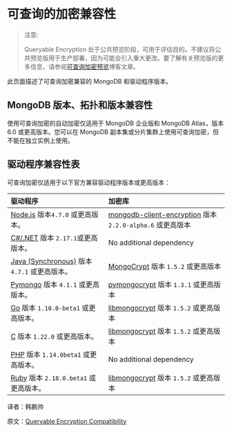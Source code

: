 # 可查询的加密兼容性

> 注意:
>
> Queryable Encryption 处于公共预览阶段，可用于评估目的。不建议将公共预览版用于生产部署，因为可能会引入重大更改。要了解有关预览版的更多信息，请参阅[可查询加密预览](https://www.mongodb.com/blog/post/mongodb-releases-queryable-encryption-preview/)博客文章。

此页面描述了可查询加密兼容的 MongoDB 和驱动程序版本。

## MongoDB 版本、拓扑和版本兼容性

使用可查询加密的自动加密仅适用于 MongoDB 企业版和 MongoDB Atlas，版本 6.0 或更高版本。您可以在 MongoDB 副本集或分片集群上使用可查询加密，但不能在独立实例上使用。

## 驱动程序兼容性表

可查询加密仅适用于以下官方兼容驱动程序版本或更高版本：

| 驱动程序                                                     | 加密库                                                       |
| :----------------------------------------------------------- | :----------------------------------------------------------- |
| [Node.js](https://www.mongodb.com/docs/drivers/node/) 版本`4.7.0` 或更高版本。 | [mongodb-client-encryption](https://www.npmjs.com/package/mongodb-client-encryption/v/2.2.0-alpha.6) 版本 `2.2.0-alpha.6` 或更高版本 |
| [C#/.NET](https://www.mongodb.com/docs/drivers/csharp/) 版本 `2.17.1`或更高版本。 | No additional dependency                                     |
| [Java (Synchronous)](https://www.mongodb.com/docs/drivers/java/sync/) 版本`4.7.1` 或更高版本。 | [MongoCrypt](https://mvnrepository.com/artifact/org.mongodb/mongodb-crypt) 版本 `1.5.2` 或更高版本 |
| [Pymongo](https://www.mongodb.com/docs/drivers/python/) 版本 `4.1.1` 或更高版本。 | [pymongocrypt](https://pypi.org/project/pymongocrypt/) 版本 `1.3.1` 或更高版本 |
| [Go](https://www.mongodb.com/docs/drivers/go/) 版本 `1.10.0-beta1` 或更高版本。 | [libmongocrypt](https://www.mongodb.com/docs/manual/core/queryable-encryption/reference/libmongocrypt/#std-label-qe-reference-libmongocrypt) 版本 `1.5.2` 或更高版本 |
| [C](https://www.mongodb.com/docs/drivers/c/) 版本 `1.22.0` 或更高版本。 | [libmongocrypt](https://www.mongodb.com/docs/manual/core/queryable-encryption/reference/libmongocrypt/#std-label-qe-reference-libmongocrypt) 版本 `1.5.2` 或更高版本 |
| [PHP](https://www.mongodb.com/docs/drivers/php/) 版本 `1.14.0beta1` 或更高版本。 | No additional dependency                                     |
| [Ruby](https://www.mongodb.com/docs/drivers/ruby/) 版本 `2.18.0.beta1` 或更高版本。 | [libmongocrypt](https://www.mongodb.com/docs/manual/core/queryable-encryption/reference/libmongocrypt/#std-label-qe-reference-libmongocrypt) 版本 `1.5.2` 或更高版本 |







译者：韩鹏帅

原文：[Queryable Encryption Compatibility](https://www.mongodb.com/docs/manual/core/queryable-encryption/reference/compatibility/)